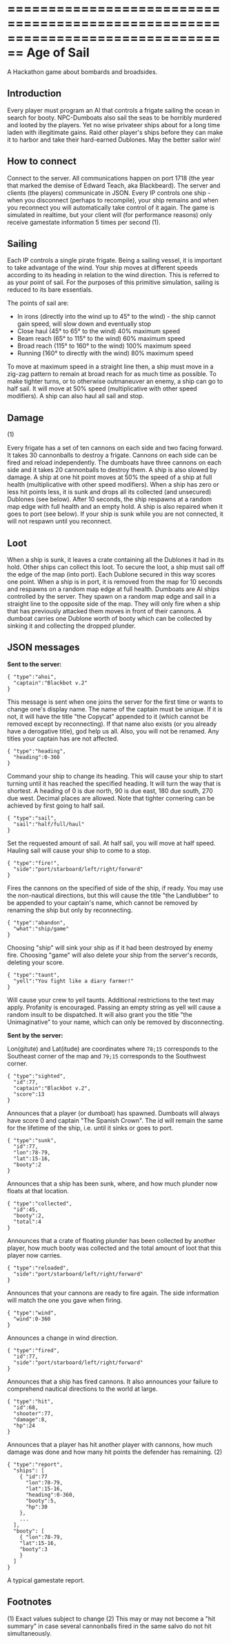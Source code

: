 ================================================================================
Age of Sail
================================================================================

A Hackathon game about bombards and broadsides.


Introduction
---------------------------------------------------------------------------------

Every player must program an AI that controls a frigate sailing the ocean in search for booty. NPC-Dumboats also sail the seas to be horribly murdered and looted by the players. Yet no wise privateer ships about for a long time laden with illegitimate gains. Raid other player's ships before they can make it to harbor and take their hard-earned Dublones. May the better sailor win!

How to connect
---------------------------------------------------------------------------------

Connect to the server. All communications happen on port 1718 (the year that marked the demise of Edward Teach, aka Blackbeard). The server and clients (the players) communicate in JSON. Every IP controls one ship - when you disconnect (perhaps to recompile), your ship remains and when you reconnect you will automatically take control of it again. The game is simulated in realtime, but your client will (for performance reasons) only receive gamestate information 5 times per second (1).


Sailing
--------------------------------------------------------------------------------

Each IP controls a single pirate frigate. Being a sailing vessel, it is important to take advantage of the wind. Your ship moves at different speeds according to its heading in relation to the wind direction. This is referred to as your point of sail. For the purposes of this primitive simulation, sailing is reduced to its bare essentials.

The points of sail are:
* In irons (directly into the wind up to 45° to the wind) - the ship cannot gain speed, will slow down and eventually stop
* Close haul (45° to 65° to the wind) 40% maximum speed
* Beam reach (65° to 115° to the wind) 60% maximum speed
* Broad reach (115° to 160° to the wind) 100% maximum speed
* Running (160° to directly with the wind) 80% maximum speed

To move at maximum speed in a straight line then, a ship must move in a zig-zag pattern to remain at broad reach for as much time as possible. To make tighter turns, or to otherwise outmaneuver an enemy, a ship can go to half sail. It will move at 50% speed (multiplicative with other speed modifiers). A ship can also haul all sail and stop.


Damage
-------------------------------------------------------------------------------------
(1)

Every frigate has a set of ten cannons on each side and two facing forward. It takes 30 cannonballs to destroy a frigate. Cannons on each side can be fired and reload independently. The dumboats have three cannons on each side and it takes 20 cannonballs to destroy them. A ship is also slowed by damage. A ship at one hit point moves at 50% the speed of a ship at full health (multiplicative with other speed modifiers). When a ship has zero or less hit points less, it is sunk and drops all its collected (and unsecured) Dublones (see below). After 10 seconds, the ship respawns at a random map edge with full health and an empty hold. A ship is also repaired when it goes to port (see below). If your ship is sunk while you are not connected, it will not respawn until you reconnect.


Loot
-------------------------------------------------------------------------------------

When a ship is sunk, it leaves a crate containing all the Dublones it had in its hold. Other ships can collect this loot. To secure the loot, a ship must sail off the edge of the map (into port). Each Dublone secured in this way scores one point. When a ship is in port, it is removed from the map for 10 seconds and respawns on a random map edge at full health. Dumboats are AI ships controlled by the server. They spawn on a random map edge and sail in a straight line to the opposite side of the map. They will only fire when a ship that has previously attacked them moves in front of their cannons. A dumboat carries one Dublone worth of booty which can be collected by sinking it and collecting the dropped plunder.


JSON messages
------------------------------------------------------------------------------------

**Sent to the server:**

    { "type":"ahoi",
      "captain":"Blackbot v.2"
    }
This message is sent when one joins the server for the first time or wants to change one's display name. The name of the captain must be unique. If it is not, it will have the title "the Copycat" appended to it (which cannot be removed except by reconnecting). If that name also exists (or you already have a derogative title), god help us all. Also, you will not be renamed. Any titles your captain has are not affected.

    { "type":"heading",
      "heading":0-360
    }
Command your ship to change its heading. This will cause your ship to start turning until it has reached the specified heading. It will turn the way that is shortest. A heading of 0 is due north, 90 is due east, 180 due south, 270 due west. Decimal places are allowed. Note that tighter cornering can be achieved by first going to half sail.

    { "type":"sail",
      "sail":"half/full/haul"
    }
Set the requested amount of sail. At half sail, you will move at half speed. Hauling sail will cause your ship to come to a stop.

    { "type":"fire!",
      "side":"port/starboard/left/right/forward"
    }
Fires the cannons on the specified of side of the ship, if ready. You may use the non-nautical directions, but this will cause the title "the Landlubber" to be appended to your captain's name, which cannot be removed by renaming the ship
but only by reconnecting.

    { "type":"abandon",
      "what":"ship/game"
    }
Choosing "ship" will sink your ship as if it had been destroyed by enemy fire. Choosing "game" will also delete your ship from the server's records, deleting your score.

    { "type":"taunt",
      "yell":"You fight like a diary farmer!"
    }
Will cause your crew to yell taunts. Additional restrictions to the text may apply. Profanity is encouraged. Passing an empty string as yell will cause a random insult to be dispatched. It will also grant you the title "the Unimaginative" to your name, which can only be removed by disconnecting.


**Sent by the server:**

Lon(gitute) and Lat(itude) are coordinates where `78;15` corresponds to the Southeast corner of the map and `79;15` corresponds to the Southwest corner.

    { "type":"sighted",
      "id":77,
      "captain":"Blackbot v.2",
      "score":13
    }
Announces that a player (or dumboat) has spawned. Dumboats will always have score 0 and captain "The Spanish Crown". The id will remain the same for the lifetime of the ship, i.e. until it sinks or goes to port.

    { "type":"sunk",
      "id":77,
      "lon":78-79,
      "lat":15-16,
      "booty":2
    }
Announces that a ship has been sunk, where, and how much plunder now floats at that location.

    { "type":"collected",
      "id":45,
      "booty":2,
      "total":4
    }
Announces that a crate of floating plunder has been collected by another player, how much booty was collected and the total amount of loot that this player now carries.

    { "type":"reloaded",
      "side":"port/starboard/left/right/forward"
    }
Announces that your cannons are ready to fire again. The side information will match the one you gave when firing.

    { "type":"wind",
      "wind":0-360
    }
Announces a change in wind direction.

    { "type":"fired",
      "id":77,
      "side":"port/starboard/left/right/forward"
    }
Announces that a ship has fired cannons. It also announces your failure to comprehend nautical directions to the world at large.

    { "type":"hit",
      "id":68,
      "shooter":77,
      "damage":8,
      "hp":24
    }
Announces that a player has hit another player with cannons, how much damage was done and how many hit points the defender has remaining. (2)

    { "type":"report",
      "ships": [ 
        { "id":77
          "lon":78-79,
          "lat":15-16,
          "heading":0-360,
          "booty":5,
          "hp":30
        },
        ...
      ],
      "booty": [
        { "lon":78-79,
        "lat":15-16,
        "booty":3
        }
      ]
    }
A typical gamestate report.

Footnotes
-------------------------------------------------------------------------------------------

(1) Exact values subject to change
(2) This may or may not become a "hit summary" in case several cannonballs fired in the same salvo do not hit simultaneously.
